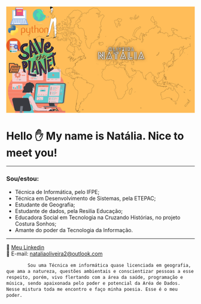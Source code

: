 ![Minha-logo](https://github.com/Natalia-oli/Natalia-oli/blob/main/1.png)

# Hello :hand: My name is Natália. Nice to meet you!  
  

**************** 
### **Sou/estou**:

+ Técnica de Informática, pelo IFPE;
+ Técnica em Desenvolvimento de Sistemas, pela ETEPAC;
+ Estudante de Geografia;
+ Estudante de dados, pela Resilia Educação;
+ Educadora Social em Tecnologia na Cruzando Histórias, no projeto Costura Sonhos;
+ Amante do poder da Tecnologia da Informação.
**************** 

:mag_right: [Meu Linkedin](https://www.linkedin.com/in/natalia-gomes-4542781b1/)<!DOCTYPE HTML/> <br/> 
:incoming_envelope: E-mail: nataliaoliveira2@outlook.com  <!DOCTYPE HTML/> <br/> 

            Sou uma Técnica em informática quase licenciada em geografia, que ama a natureza, questões ambientais e conscientizar pessoas a esse respeito, porém, vivo flertando com a área da saúde, programação e música, sendo apaixonada pelo poder e potencial da Aréa de Dados. Nesse mistura toda me encontro e faço minha poesia. Esse é o meu poder.

